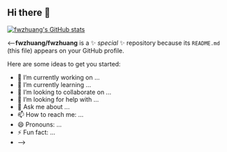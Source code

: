 ## Hi there 👋

[![fwzhuang's GitHub stats](https://github-readme-stats.vercel.app/api?username=fwzhuang&show_icons=true&theme=radical&count_private=true)](https://github.com/fwzhuang/github-readme-stats)

<--**fwzhuang/fwzhuang** is a ✨ _special_ ✨ repository because its `README.md` (this file) appears on your GitHub profile.

Here are some ideas to get you started:

- 🔭 I’m currently working on ...
- 🌱 I’m currently learning ...
- 👯 I’m looking to collaborate on ...
- 🤔 I’m looking for help with ...
- 💬 Ask me about ...
- 📫 How to reach me: ...
- 😄 Pronouns: ...
- ⚡ Fun fact: ...
- -->


